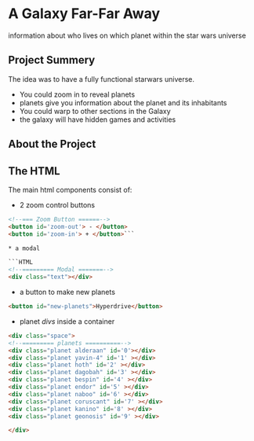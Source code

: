# A Galaxy Far-Far Away
information about who lives on which planet within the star wars universe

## Project Summery

The idea was to have a fully functional starwars universe.

* You could zoom in to reveal planets
* planets give you information about the planet and its inhabitants
* You could warp to other sections in the Galaxy
* the galaxy will have hidden games and activities

## About the Project

## The HTML

The main html components consist of:
* 2 zoom control buttons

```HTML
<!--=== Zoom Button ======-->
<button id='zoom-out'> - </button>
<button id='zoom-in'> + </button>```

* a modal

```HTML
<!--========= Modal =======-->
<div class="text"></div>
```
* a button to make new planets

```html
<button id="new-planets">Hyperdrive</button>
```

* planet *divs* inside a container

```HTML
<div class="space">
<!--========= planets ==========-->
<div class="planet alderaan" id='0'></div>
<div class="planet yavin-4" id='1' ></div>
<div class="planet hoth" id='2' ></div>
<div class="planet dagobah" id='3' ></div>
<div class="planet bespin" id='4' ></div>
<div class="planet endor" id='5' ></div>
<div class="planet naboo" id='6' ></div>
<div class="planet coruscant" id='7' ></div>
<div class="planet kanino" id='8' ></div>
<div class="planet geonosis" id='9' ></div>

</div>
```
